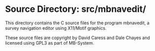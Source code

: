 # Source Directory: src/mbnavedit/

This directory contains the C source files for the program mbnavedit, a survey
navigation editor using X11/Motif graphics.

These source files are copyright by David Caress and Dale Chayes and licensed
using GPL3 as part of MB-System.

